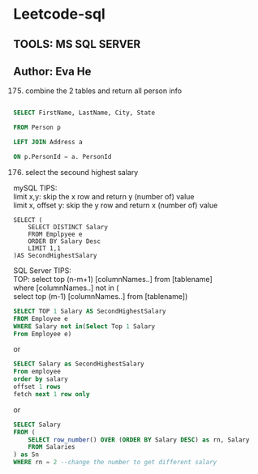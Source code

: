 # Leetcode-sql
## TOOLS: MS SQL SERVER
## Author: Eva He

175. combine the 2 tables and return all person info

```SQL Server

SELECT FirstName, LastName, City, State

FROM Person p

LEFT JOIN Address a

ON p.PersonId = a. PersonId
```

176. select the secound highest salary

mySQL TIPS: <br>
      limit x,y: skip the x row and return y (number of) value<br>
      limit x, offset y: skip the y row and return x (number of) value

```MySQL
SELECT (
    SELECT DISTINCT Salary 
    FROM Emplpyee e
    ORDER BY Salary Desc
    LIMIT 1,1
)AS SecondHighestSalary
```
SQL Server TIPS:<br>
TOP: select top (n-m+1) [columnNames..] from [tablename]<br>
where [columnNames..] not in (<br>
    select top (m-1) [columnNames..] from [tablename])<br>
```SQL server
SELECT TOP 1 Salary AS SecondHighestSalary
FROM Employee e
WHERE Salary not in(Select Top 1 Salary 
From Employee e)
```
or

```SQL server
SELECT Salary as SecondHighestSalary
From employee
order by salary
offset 1 rows
fetch next 1 row only
```

or

```SQL server
SELECT Salary
FROM (
    SELECT row_number() OVER (ORDER BY Salary DESC) as rn, Salary
    FROM Salaries
) as Sn
WHERE rn = 2 --change the number to get different salary
```
